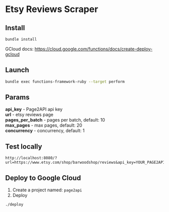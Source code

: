 # Etsy Reviews Scraper

## Install

```bash
bundle install
```

GCloud docs: https://cloud.google.com/functions/docs/create-deploy-gcloud

## Launch

```bash
bundle exec functions-framework-ruby --target perform
```

## Params

**api_key** - Page2API api key   
**url** - etsy reviews page   
**pages_per_batch** - pages per batch, default: 10   
**max_pages** -  max pages, default: 20   
**concurrency** - concurrency, default: 1   

## Test locally

```
http://localhost:8080/?url=https://www.etsy.com/shop/barwoodshop/reviews&api_key=YOUR_PAGE2API_KEY&max_pages=5
```

## Deploy to Google Cloud

1. Create a project named: `page2api`
2. Deploy

```bash
./deploy
```
